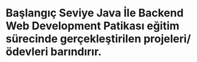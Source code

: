 # Başlangıç Seviye Java İle Backend Web Development Patikası  eğitim sürecinde gerçekleştirilen projeleri/ödevleri barındırır.
